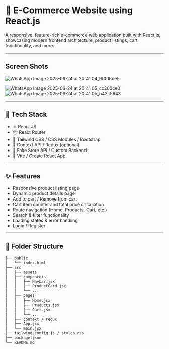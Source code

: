 # 🛒 E-Commerce Website using React.js

A responsive, feature-rich e-commerce web application built with React.js, showcasing modern frontend architecture, product listings, cart functionality, and more.

---
## Screen Shots
![WhatsApp Image 2025-06-24 at 20 41 04_9f006de5](https://github.com/user-attachments/assets/c5bd2593-ee44-4dd4-96f3-70b7ce7f9586)

![WhatsApp Image 2025-06-24 at 20 41 05_cc300ce0](https://github.com/user-attachments/assets/6ec379dc-5df9-4b1a-8d60-d3be07f0077f)
![WhatsApp Image 2025-06-24 at 20 41 05_b42c5643](https://github.com/user-attachments/assets/a087fc75-21c2-4b66-89f5-fca03d6cefa8)

---

## 🚀 Tech Stack

- ⚛️ React JS
- 📦 React Router
- 💅 Tailwind CSS / CSS Modules / Bootstrap
- 🛒 Context API / Redux (optional)
- 💾 Fake Store API / Custom Backend
- 🔧 Vite / Create React App

---

## ✨ Features

- Responsive product listing page
- Dynamic product details page
- Add to cart / Remove from cart
- Cart item counter and total price calculation
- Route navigation (Home, Products, Cart, etc.)
- Search & filter functionality
- Loading states & error handling
- Login / Register 

---


## 📁 Folder Structure

```bash
├── public
│   └── index.html
├── src
│   ├── assets
│   ├── components
│   │   ├── Navbar.jsx
│   │   ├── ProductCard.jsx
│   │   └── ...
│   ├── pages
│   │   ├── Home.jsx
│   │   ├── Products.jsx
│   │   ├── Cart.jsx
│   │   └── ...
│   ├── context / redux
│   ├── App.jsx
│   └── main.jsx
├── tailwind.config.js / styles.css
├── package.json
└── README.md


